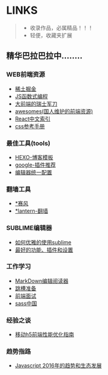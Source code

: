 # LINKS
>- 收录作品，必属精品！！！
>- 轻便，收藏夹扩展

## 精华巴拉巴拉中........

### WEB前端资源
* [稀土掘金](http://gold.xitu.io/#/)
* [JS函数式编程](http://jrsinclair.com/articles/2016/gentle-introduction-to-functional-javascript-intro/)
* [大前端的瑞士军刀](http://www.fefork.com/fetool/)
* [awesomes(国人维护的前端资源)](https://www.awesomes.cn/)
* [React中文索引](http://nav.react-china.org/)
* [css参考手册](http://css.doyoe.com/)

### 最佳工具(tools)
* [HEXO-博客模板](https://hexo.io/zh-cn/)
* [google-插件推荐](http://stormzhang.com/devtools/2016/01/15/google-chrome-extension/)
* [编辑器统一配置](editeorconfig.org)

### 翻墙工具
* [*赛风](https://www.saifeng.org/)
* [*lantern-翻墙](https://github.com/getlantern/lantern)

### SUBLIME编辑器
* [如何优雅的使用sublime](http://www.jianshu.com/p/3cb5c6f2421c)
* [最好的功能、插件和设置](http://www.css88.com/archives/5858)

### 工作学习
* [MarkDown编辑阅读器](https://www.zybuluo.com/mdeditor)
* [跳槽准备](http://www.cnblogs.com/jikey/p/5201185.html)
* [前端面试](https://mdluo.github.io/blog/about-front-end-interview/)
* [sass中国](http://www.sass.hk/)

### 经验之谈
* [移动h5前端性能优化指南](http://www.nnbbxx.net/post-2608.html)

### 趋势指路
* [Javascript 2016年的趋势和生态发展](https://github.com/gaohailang/blog/issues/12)

